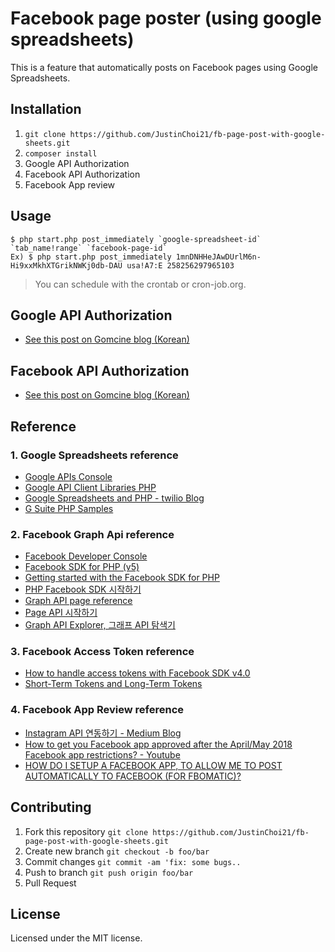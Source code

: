 # Facebook page poster (using google spreadsheets)
This is a feature that automatically posts on Facebook pages using Google Spreadsheets.

## Installation
1. ```git clone https://github.com/JustinChoi21/fb-page-post-with-google-sheets.git```
2. ```composer install```
3. Google API Authorization
4. Facebook API Authorization
5. Facebook App review

## Usage
```
$ php start.php post_immediately `google-spreadsheet-id` `tab_name!range` `facebook-page-id`
Ex) $ php start.php post_immediately 1mnDNHHeJAwDUrlM6n-Hi9xxMkhXTGrikNWKj0db-DAU usa!A7:E 258256297965103 
```
> You can schedule with the crontab or cron-job.org.

## Google API Authorization
- [See this post on Gomcine blog (Korean)](https://gomcine.tistory.com/entry/구글-API-사용법-키-발급-oauth-인증-방법-정리)

## Facebook API Authorization
- [See this post on Gomcine blog (Korean)](https://gomcine.tistory.com/entry/%ED%8E%98%EC%9D%B4%EC%8A%A4%EB%B6%81-API-%EC%97%B0%EB%8F%99-%EB%B0%8F-%EA%B0%9C%EB%B0%9C-%EB%B0%A9%EB%B2%95-%EC%A0%95%EB%A6%AC)

## Reference
### 1. Google Spreadsheets reference
- [Google APIs Console](https://console.developers.google.com)
- [Google API Client Libraries PHP](https://developers.google.com/api-client-library/php/start/get_started)
- [Google Spreadsheets and PHP - twilio Blog](https://www.twilio.com/blog/2017/03/google-spreadsheets-and-php.html)
- [G Suite PHP Samples](https://github.com/gsuitedevs/php-samples)

### 2. Facebook Graph Api reference
- [Facebook Developer Console](https://developers.facebook.com)
- [Facebook SDK for PHP (v5)](https://github.com/facebook/php-graph-sdk)
- [Getting started with the Facebook SDK for PHP](https://github.com/facebook/php-graph-sdk/blob/5.x/docs/getting_started.md)
- [PHP Facebook SDK 시작하기](https://developers.facebook.com/docs/php/gettingstarted)
- [Graph API page reference](https://developers.facebook.com/docs/graph-api/reference/page/)
- [Page API 시작하기](https://developers.facebook.com/docs/pages/getting-started/#implementation-steps)
- [Graph API Explorer, 그래프 API 탐색기](https://developers.facebook.com/tools/explorer/)

### 3. Facebook Access Token reference
- [How to handle access tokens with Facebook SDK v4.0](https://www.sammyk.me/access-token-handling-best-practices-in-facebook-php-sdk-v4)
- [Short-Term Tokens and Long-Term Tokens](https://developers.facebook.com/docs/facebook-login/access-tokens#termtokens)

### 4. Facebook App Review reference
- [Instagram API 연동하기 - Medium Blog](https://medium.com/@alexsung/%EC%9B%B9-2%EB%8B%AC-%EB%82%A8%EC%A7%93-%EA%B1%B8%EB%A6%B0-instagram-%EC%97%B0%EB%8F%99%ED%95%98%EA%B8%B0-4b1e5a125e4a) 
- [How to get you Facebook app approved after the April/May 2018 Facebook app restrictions? - Youtube](https://www.youtube.com/watch?v=ds6PBBsIxeQ)
- [HOW DO I SETUP A FACEBOOK APP, TO ALLOW ME TO POST AUTOMATICALLY TO FACEBOOK (FOR FBOMATIC)?](http://coderevolution.ro/knowledge-base/faq/how-do-i-setup-a-facebook-app-to-allow-me-to-post-automatically-to-facebook/)

## Contributing
1. Fork this repository ```git clone https://github.com/JustinChoi21/fb-page-post-with-google-sheets.git```
2. Create new branch  ```git checkout -b foo/bar```
3. Commit changes  ```git commit -am 'fix: some bugs..```
4. Push to branch ```git push origin foo/bar```
5. Pull Request

## License
Licensed under the MIT license.
